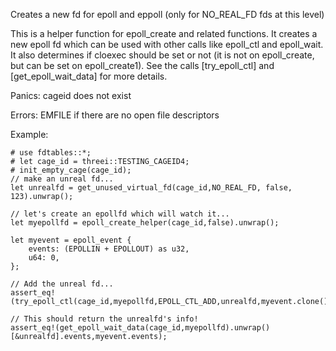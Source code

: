 Creates a new fd for epoll and eppoll (only for NO_REAL_FD fds at this level)

This is a helper function for epoll_create and related functions.  It creates 
a new epoll fd which can be used with other calls like epoll_ctl and 
epoll_wait.  It also determines if cloexec should be set or not (it is not
on epoll_create, but can be set on epoll_create1).   See the calls 
[try_epoll_ctl] and [get_epoll_wait_data] for more details.


Panics:
    cageid does not exist

Errors:
    EMFILE if there are no open file descriptors

Example:
```
# use fdtables::*;
# let cage_id = threei::TESTING_CAGEID4;
# init_empty_cage(cage_id);
// make an unreal fd...
let unrealfd = get_unused_virtual_fd(cage_id,NO_REAL_FD, false, 123).unwrap();

// let's create an epollfd which will watch it...
let myepollfd = epoll_create_helper(cage_id,false).unwrap();

let myevent = epoll_event {
    events: (EPOLLIN + EPOLLOUT) as u32,
    u64: 0,
};

// Add the unreal fd...
assert_eq!(try_epoll_ctl(cage_id,myepollfd,EPOLL_CTL_ADD,unrealfd,myevent.clone()).unwrap(),NO_REAL_FD);

// This should return the unrealfd's info!
assert_eq!(get_epoll_wait_data(cage_id,myepollfd).unwrap()[&unrealfd].events,myevent.events);
```
